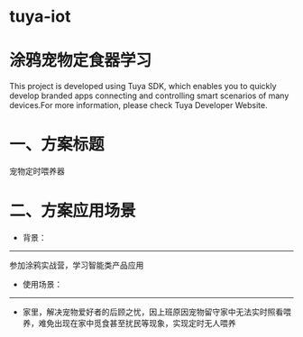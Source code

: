 # tuya-iot
涂鸦宠物定食器学习
===
This project is developed using Tuya SDK, which enables you to quickly develop branded apps connecting and controlling smart scenarios of many devices.For more information, please check Tuya Developer Website.

一、方案标题
===
宠物定时喂养器

二、方案应用场景
===
* 背景：
-----
参加涂鸦实战营，学习智能类产品应用

* 使用场景：
----
* 家里，解决宠物爱好者的后顾之忧，因上班原因宠物留守家中无法实时照看喂养，难免出现在家中觅食甚至扰民等现象，实现定时无人喂养
